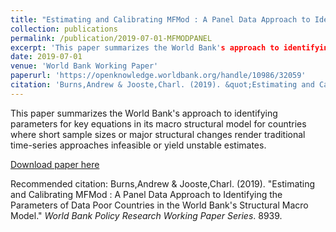 ```yaml
---
title: "Estimating and Calibrating MFMod : A Panel Data Approach to Identifying the Parameters of Data Poor Countries in the World Bank's Structural Macro Model"
collection: publications
permalink: /publication/2019-07-01-MFMODPANEL
excerpt: 'This paper summarizes the World Bank's approach to identifying parameters for key equations in its macro structural model for countries where short sample sizes or major structural changes render traditional time-series approaches infeasible or yield unstable estimates.'
date: 2019-07-01
venue: 'World Bank Working Paper'
paperurl: 'https://openknowledge.worldbank.org/handle/10986/32059'
citation: 'Burns,Andrew & Jooste,Charl. (2019). &quot;Estimating and Calibrating MFMod : A Panel Data Approach to Identifying the Parameters of Data Poor Countries in the World Bank's Structural Macro Model.&quot; <i>World Bank Policy Research Working Paper Series</i>. 8939.'
---
```

This paper summarizes the World Bank's approach to identifying parameters for key equations in its macro structural model for countries where short sample sizes or major structural changes render traditional time-series approaches infeasible or yield unstable estimates.

[Download paper here](https://openknowledge.worldbank.org/handle/10986/32059)

Recommended citation: Burns,Andrew & Jooste,Charl. (2019). "Estimating and Calibrating MFMod : A Panel Data Approach to Identifying the Parameters of Data Poor Countries in the World Bank's Structural Macro Model." <i>World Bank Policy Research Working Paper Series</i>. 8939.